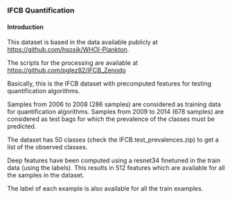 ### IFCB Quantification

#### Introduction
This dataset is based in the data available publicly at https://github.com/hsosik/WHOI-Plankton.

The scripts for the processing are available at https://github.com/pglez82/IFCB_Zenodo 

Basically, this is the IFCB dataset with precomputed features for testing quantification algorithms.

Samples from 2006 to 2008 (286 samples) are considered as training data for quantification algorithms.
Samples from 2009 to 2014 (678 samples) are considered as test bags for which the prevalence of the classes must be predicted.

The dataset has 50 classes (check the IFCB.test_prevalences.zip) to get a list of the observed classes.

Deep features have been computed using a resnet34 finetuned in the train data (using the labels). This results in 512 features which are available for all the samples in the dataset.

The label of each example is also available for all the train examples.
